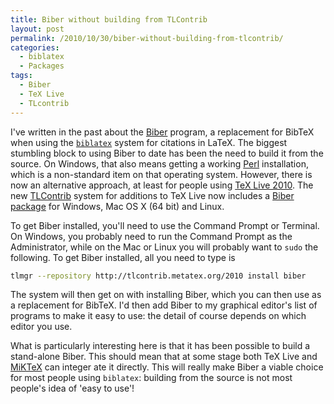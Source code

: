 ```yaml
---
title: Biber without building from TLContrib
layout: post
permalink: /2010/10/30/biber-without-building-from-tlcontrib/
categories:
  - biblatex
  - Packages
tags:
  - Biber
  - TeX Live
  - TLcontrib
---
```

I've written in the past about the [Biber](http://biblatex-biber.sourceforge.net/) program, a replacement for BibTeX when using the [`biblatex`](https://ctan.org/pkg/biblatex) system for citations in LaTeX. The biggest stumbling block to using Biber to date has been the need to build it from the source. On Windows, that also means getting a working [Perl](http://strawberryperl.com/) installation, which is a non-standard item on that operating system. However, there is now an alternative approach, at least for people using [TeX Live 2010](https://tug.org/texlive). The new [TLContrib](http://tlcontrib.metatex.org/) system for additions to TeX Live now includes a [Biber package](http://tlcontrib.metatex.org/) for Windows, Mac OS X (64 bit) and Linux.

To get Biber installed, you'll need to use the Command Prompt or Terminal. On Windows, you probably need to run the Command Prompt as the Administrator, while on the Mac or Linux you will  probably want to `sudo` the following. To get Biber installed, all you need to type is

```bash
tlmgr --repository http://tlcontrib.metatex.org/2010 install biber
```

The system will then get on with installing Biber, which you can then use as a replacement for BibTeX. I'd then add Biber to my graphical editor's list of programs to make it easy to use: the detail of course depends on which editor you use.

What is particularly interesting here is that it has been possible to build a stand-alone Biber. This should mean that at some stage both TeX Live and [MiKTeX](https://www.miktex.org/) can integer ate it directly. This will really make Biber a viable choice for most people using `biblatex`: building from the source is not most people's idea of 'easy to use'!
